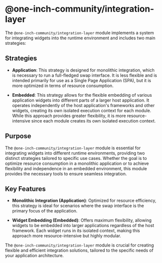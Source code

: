 # @one-inch-community/integration-layer

The `@one-inch-community/integration-layer` module implements a system for integrating widgets into the runtime environment and includes two main strategies:

## Strategies

- **Application**: This strategy is designed for monolithic integration, which is necessary to run a full-fledged swap interface. It is less flexible and is intended primarily for use as a Single Page Application (SPA), but it is more optimized in terms of resource consumption.

- **Embedded**: This strategy allows for the flexible embedding of various application widgets into different parts of a larger host application. It operates independently of the host application's frameworks and other widgets, creating its own isolated execution context for each module. While this approach provides greater flexibility, it is more resource-intensive since each module creates its own isolated execution context.

## Purpose

The `@one-inch-community/integration-layer` module is essential for integrating widgets into different runtime environments, providing two distinct strategies tailored to specific use cases. Whether the goal is to optimize resource consumption in a monolithic application or to achieve flexibility and independence in an embedded environment, this module provides the necessary tools to ensure seamless integration.

## Key Features

- **Monolithic Integration (Application)**: Optimized for resource efficiency, this strategy is ideal for scenarios where the swap interface is the primary focus of the application.

- **Widget Embedding (Embedded)**: Offers maximum flexibility, allowing widgets to be embedded into larger applications regardless of the host framework. Each widget runs in its isolated context, making this approach more resource-intensive but highly modular.

The `@one-inch-community/integration-layer` module is crucial for creating flexible and efficient integration solutions, tailored to the specific needs of your application architecture.
